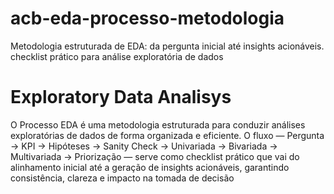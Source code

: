 # acb-eda-processo-metodologia
Metodologia estruturada de EDA: da pergunta inicial até insights acionáveis. checklist prático para análise exploratória de dados

# Exploratory Data Analisys
O Processo EDA é uma metodologia estruturada para conduzir análises exploratórias de dados de forma organizada e eficiente. O fluxo — Pergunta → KPI → Hipóteses → Sanity Check → Univariada → Bivariada → Multivariada → Priorização — serve como checklist prático que vai do alinhamento inicial até a geração de insights acionáveis, garantindo consistência, clareza e impacto na tomada de decisão
